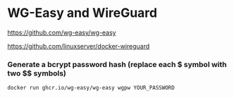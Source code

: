 # WG-Easy and WireGuard
https://github.com/wg-easy/wg-easy

https://github.com/linuxserver/docker-wireguard

### Generate a bcrypt password hash (replace each $ symbol with two $$ symbols)
```
docker run ghcr.io/wg-easy/wg-easy wgpw YOUR_PASSWORD
```

